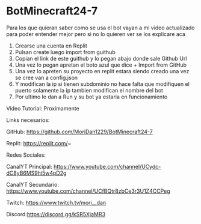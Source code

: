 # BotMinecraft24-7

Para los que quieran saber como se usa el bot vayan a mi video actualizado para poder entender mejor pero si no lo quieren ver se los explicare aca

1. Crearse una cuenta en Replit
2. Pulsan create luego import from guithub
3. Copian el link de este guithub y lo pegan abajo donde sale Github Url
4. Una vez lo pegan apretan el boto azul que dice + Import from GitHub
5. Una vez lo apreten su proyecto en replit estara siendo creado una vez se cree van a config.json
6. Y modifican la ip si tienen subdominio no hace falta que modifiquen el puerto solamente la ip tambien modifican el nombre del bot
7. Por ultimo le dan a Run y su bot ya estaria en funcionamiento


Video Tutorial: Proximamente

Links necesarios:

GitHub: https://github.com/MoriDan1229/BotMinecraft24-7

Replit: https://replit.com/~

Redes Sociales: 

CanalYT Principal: https://www.youtube.com/channel/UCydc-dC8yB6MS9hi5w4pD2g

CanalYT Secundario: https://www.youtube.com/channel/UCfBQtr8zbCe3r3U1Z4CCPeg

Twitch: https://www.twitch.tv/mori__dan

Discord:https://discord.gg/kSR5XjaMR3

